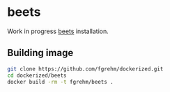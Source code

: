 # beets

Work in progress [beets](http://beets.radbox.org/) installation.

## Building image

```sh
git clone https://github.com/fgrehm/dockerized.git
cd dockerized/beets
docker build -rm -t fgrehm/beets .
```
